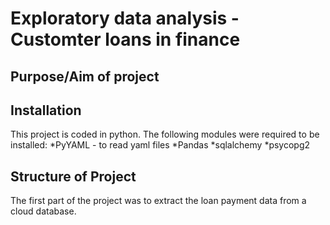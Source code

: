 # Exploratory data analysis - Customter loans in finance

## Purpose/Aim of project

## Installation
This project is coded in python. The following modules were required to be installed:
*PyYAML - to read yaml files
*Pandas
*sqlalchemy
*psycopg2

## Structure of Project
The first part of the project was to extract the loan payment data from a cloud database.
